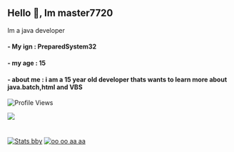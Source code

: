 ## Hello 👋, Im master7720

Im a java developer

#### - My ign : PreparedSystem32
#### - my age : 15
#### - about me : i am a 15 year old developer thats wants to learn more about java.batch,html and VBS
![Profile Views](https://komarev.com/ghpvc/?username=master7720)


<img src="https://discord.c99.nl/widget/theme-3/883534831940694016.png"></img>

#



[![Stats bby](https://github-readme-stats.vercel.app/api?username=master7720&theme=dark)](https://github.com/anuraghazra/github-readme-stats)             [![oo oo aa aa](https://github-readme-stats.vercel.app/api/top-langs/?username=master7720&theme=dark)](https://github.com/anuraghazra/github-readme-stats)
